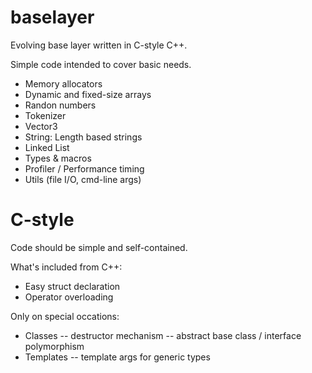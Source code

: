 # baselayer

Evolving base layer written in C-style C++.

Simple code intended to cover basic needs.

- Memory allocators
- Dynamic and fixed-size arrays
- Randon numbers
- Tokenizer
- Vector3
- String: Length based strings
- Linked List
- Types & macros
- Profiler / Performance timing
- Utils (file I/O, cmd-line args)

# C-style

Code should be simple and self-contained.

What's included from C++:

- Easy struct declaration
- Operator overloading

Only on special occations: 

- Classes
-- destructor mechanism
-- abstract base class / interface polymorphism
- Templates
-- template args for generic types
